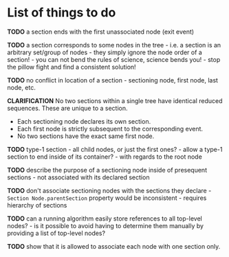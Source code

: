 
<!-- ======================================================================= -->
# List of things to do

**TODO**
a section ends with the first unassociated node (exit event)

**TODO**
a section corresponds to some nodes in the tree -
i.e. a section is an arbitrary set/group of nodes -
they simply ignore the node order of a section! -
you can not bend the rules of science, science bends you! -
stop the pillow fight and find a consistent solution!

**TODO**
no conflict in location of a section -
sectioning node, first node, last node, etc.

**CLARIFICATION**
No two sections within a single tree have identical reduced sequences.
These are unique to a section.

* Each sectioning node declares its own section.
* Each first node is strictly subsequent to the corresponding event.
* No two sections have the exact same first node.

**TODO**
type-1 section -
all child nodes, or just the first ones? -
allow a type-1 section to end inside of its container? -
with regards to the root node

**TODO**
describe the purpose of a sectioning node inside of presequent sections -
not associated with its declared section

**TODO**
don't associate sectioning nodes with the sections they declare -
`Section Node.parentSection` property would be inconsistent -
requires hierarchy of sections

**TODO**
can a running algorithm easily store references to all top-level nodes? -
is it possible to avoid having to determine them manually by providing
a list of top-level nodes?

**TODO**
show that it is allowed to associate each node with one section only.
